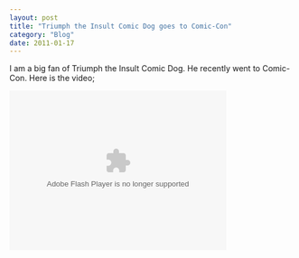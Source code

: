 ```yaml
---
layout: post
title: "Triumph the Insult Comic Dog goes to Comic-Con"
category: "Blog"
date: 2011-01-17
---
```



I am a big fan of Triumph the Insult Comic Dog. He recently went to Comic-Con. Here is the video;

<object type="application/x-shockwave-flash" data="http://widgets.nbc.com/o/4727a250e66f9723/48977ecf29502714/4897020e2e4b0177/381eb1bf" id="W4727a250e66f972348977ecf29502714" height="283" width="384"><param value="http://widgets.nbc.com/o/4727a250e66f9723/48977ecf29502714/4897020e2e4b0177/381eb1bf" name="movie"><param value="transparent" name="wmode"><param value="all" name="allowNetworking"><param value="always" name="allowScriptAccess"></object>